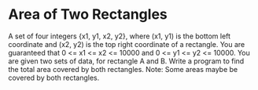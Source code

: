 # Area of Two Rectangles
A set of four integers {x1, y1, x2, y2}, where (x1, y1) is the bottom left coordinate  and (x2, y2) is the top right coordinate of a rectangle.
You are guaranteed that 0 <= x1 <= x2 <= 10000 and 0 <= y1 <= y2 <= 10000.
You are given two sets of data, for rectangle A and B.
Write a program to find the total area covered by both rectangles.
Note: Some areas maybe be covered by both rectangles.
